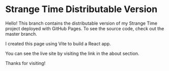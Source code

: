 # Strange Time Distributable Version
Hello! This branch contains the distributable version of my Strange Time project deployed with GitHub Pages. To see the source code, check out the master branch.

I created this page using Vite to build a React app.

You can see the live site by visiting the link in the about section.

Thanks for visiting!
